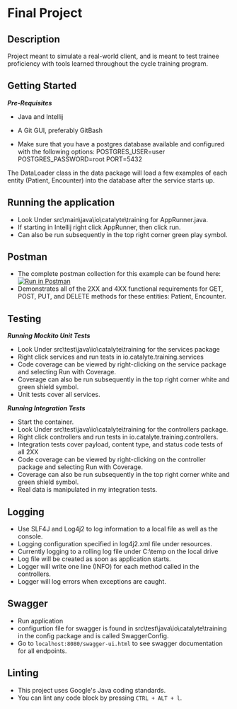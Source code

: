 # Final Project

## Description
Project meant to simulate a real-world client, and is meant to test trainee proficiency with tools learned throughout the cycle training program.

## Getting Started

***Pre-Requisites***

* Java and Intellij

* A Git GUI, preferably GitBash

* Make sure that you have a postgres database available and configured with the following options:
	POSTGRES_USER=user
	POSTGRES_PASSWORD=root
	PORT=5432

The DataLoader class in the data package will load a few examples of each entity (Patient, Encounter) into the database after the service starts up.

## Running the application
* Look Under src\main\java\io\catalyte\training for AppRunner.java.
* If starting in Intellij right click AppRunner, then click run.
* Can also be run subsequently in the top right corner green play symbol.

## Postman
* The complete postman collection for this example can be found here: [![Run in Postman](https://run.pstmn.io/button.svg)](https://app.getpostman.com/run-collection/d58e35d6cbb3468b7bcc)
* Demonstrates all of the 2XX and 4XX functional requirements for GET, POST, PUT, and DELETE methods for these entities: Patient, Encounter.

## Testing

***Running Mockito Unit Tests***
* Look Under src\test\java\io\catalyte\training for the services package
* Right click services and run tests in io.catalyte.training.services
* Code coverage can be viewed by right-clicking on the service package and selecting Run with Coverage.
* Coverage can also be run subsequently in the top right corner white and green shield symbol.
* Unit tests cover all services.

***Running Integration Tests***
* Start the container.
* Look Under src\test\java\io\catalyte\training for the controllers package.
* Right click controllers and run tests in io.catalyte.training.controllers.
* Integration tests cover payload, content type, and status code tests of all 2XX
* Code coverage can be viewed by right-clicking on the controller package and selecting Run with Coverage.
* Coverage can also be run subsequently in the top right corner white and green shield symbol.
* Real data is manipulated in my integration tests.

## Logging
* Use SLF4J and Log4j2 to log information to a local file as well as the console.
* Logging configuration specified in log4j2.xml file under resources.
* Currently logging to a rolling log file under C:\temp on the local drive
* Log file will be created as soon as application starts.
* Logger will write one line (INFO) for each method called in the controllers.
* Logger will log errors when exceptions are caught.

## Swagger
* Run application
* configurtion file for swagger is found in src\test\java\io\catalyte\training in the config package and is called SwaggerConfig. 
* Go to `localhost:8080/swagger-ui.html` to see swagger documentation for all endpoints.

## Linting
* This project uses Google's Java coding standards.
* You can lint any code block by pressing `CTRL + ALT + l`.